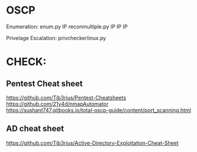 # OSCP

Enumeration:
enum.py IP
reconmultiple.py IP IP IP

Privelage Escalation:
privcheckerlinux.py

# CHECK:
## Pentest Cheat sheet
https://github.com/Tib3rius/Pentest-Cheatsheets
https://github.com/21y4d/nmapAutomator
https://sushant747.gitbooks.io/total-oscp-guide/content/port_scanning.html

## AD cheat sheet
https://github.com/Tib3rius/Active-Directory-Exploitation-Cheat-Sheet
